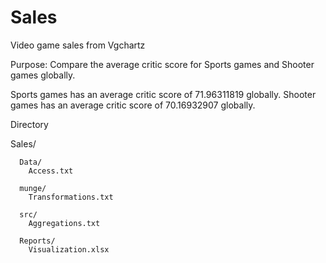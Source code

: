 # Sales
Video game sales from Vgchartz 

Purpose: Compare the average critic score for Sports games and Shooter games globally.

Sports games has an average critic score of 71.96311819 globally.
Shooter	games has an average critic score of 70.16932907 globally.

Directory

Sales/

      Data/
        Access.txt
				
      munge/
        Transformations.txt
				
      src/
        Aggregations.txt
				
      Reports/
        Visualization.xlsx
